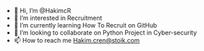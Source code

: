 - 👋 Hi, I’m @HakimcR
- 👀 I’m interested in Recruitment 
- 🌱 I’m currently learning How To Recruit on GitHub 
- 💞️ I’m looking to collaborate on Python Project in Cyber-security
- 📫 How to reach me Hakim.cren@stoik.com

<!---
HakimcR/HakimcR is a ✨ special ✨ repository because its `README.md` (this file) appears on your GitHub profile.
You can click the Preview link to take a look at your changes.
--->
